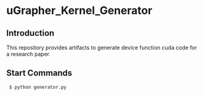 # uGrapher_Kernel_Generator

## Introduction

This repository provides artifacts to generate device function cuda code for a research paper.  

## Start Commands

```bash
 $ python generator.py

```
